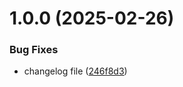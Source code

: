 # 1.0.0 (2025-02-26)


### Bug Fixes

* changelog file ([246f8d3](https://github.com/thakkarnetram/BeProductiveBackend/commit/246f8d36700db1f3d71b4ee64ca890bf72ef5a75))



